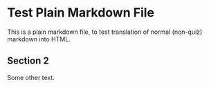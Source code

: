 Test Plain Markdown File
========================

This is a plain markdown file, to test translation of normal (non-quiz)
markdown into HTML.

Section 2
---------

Some other text.

